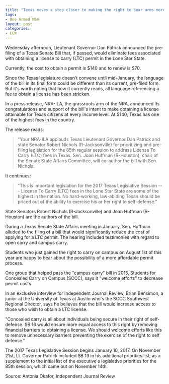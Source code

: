 ```yaml
---
title: "Texas moves a step closer to making the right to bear arms more affordable with free license to carry fee"
tags:
- One Armed Man
layout: post
categories:
- CCW
---
```


Wednesday afternoon, Lieutenant Governor Dan Patrick announced the pre-filing of a Texas Senate Bill that, if passed, would eliminate fees associated with obtaining a license to carry (LTC) permit in the Lone Star State.

Currently, the cost to obtain a permit is $140 and to renew is $70.

Since the Texas legislature doesn't convene until mid-January, the language of the bill in its final form could be different than its current, pre-filed form. But it's worth noting that how it currently reads, all language referencing a fee to obtain a license has been stricken.

In a press release, NRA-ILA, the grassroots arm of the NRA, announced its congratulations and support of the bill's intent to make obtaining a license attainable for Texas citizens at every income level. At $140, Texas has one of the highest fees in the country.

The release reads:

> "Your NRA-ILA applauds Texas Lieutenant Governor Dan Patrick and state Senator Robert Nichols (R-Jacksonville) for prioritizing and pre-filing legislation for the 85th regular session to address License To Carry (LTC) fees in Texas. Sen. Joan Huffman (R-Houston), chair of the Senate State Affairs Committee, will co-author the bill with Sen. Nichols.

It continues:

> "This is important legislation for the 2017 Texas Legislative Session --- License To Carry (LTC) fees in the Lone Star State are some of the highest in the nation. No hard-working, law-abiding Texan should be priced out of the ability to exercise his or her right to self-defense."

State Senators Robert Nichols (R-Jacksonville) and Joan Huffman (R-Houston) are the authors of the bill.

During a Texas Senate State Affairs meeting in January, Sen. Huffman alluded to the filing of a bill that would significantly reduce the cost of applying for a LTC permit. The hearing included testimonies with regard to open carry and campus carry.

Students who just gained the right to carry on campus on August 1st of this year are happy to hear about the possibility of a more affordable permit process.

One group that helped pass the "campus carry" bill in 2015, Students for Concealed Carry on Campus (SCCC), says it "welcome efforts" to decrease permit costs.

In an exclusive interview for Independent Journal Review, Brian Bensimon, a junior at the University of Texas at Austin who's the SCCC Southwest Regional Director, says he believes that the bill would increase access to those who wish to obtain a LTC license.

"Concealed carry is all about individuals being secure in their right of self-defense. SB 16 would ensure more equal access to this right by removing financial barriers to obtaining a license. We should welcome efforts like this to remove unnecessary barriers preventing the exercise of the right to self defense."

The 2017 Texas Legislative Session begins January 10, 2017. On November 21st, Lt. Governor Patrick included SB 13 in his additional priorities list; as a supplement to the initial list of the executive's legislative priorities for the 85th session, which came out on November 14th.

Source: Antonia Okafor, Independent Journal Review